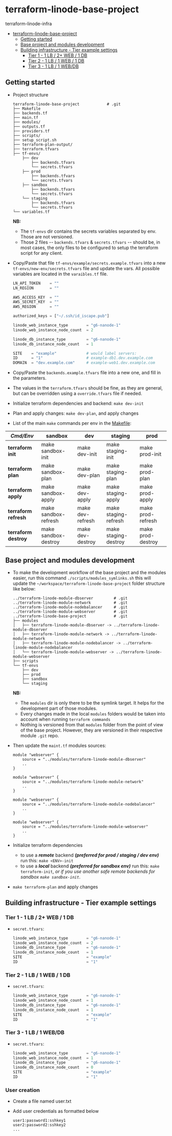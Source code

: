 # terraform-linode-base-project

terraform-linode-infra

- [terraform-linode-base-project](#terraform-linode-base-project)
  - [Getting started](#getting-started)
  - [Base project and modules development](#base-project-and-modules-development)
  - [Building infrastructure - Tier example settings](#building-infrastructure---tier-example-settings)
    - [Tier 1 - 1 LB / 2+ WEB / 1 DB](#tier-1---1-lb--2-web--1-db)
    - [Tier 2 - 1 LB / 1  WEB / 1 DB](#tier-2---1-lb--1--web--1-db)
    - [Tier 3 - 1 LB / 1  WEB/DB](#tier-3---1-lb--1--webdb)

## Getting started

- Project structure

    ```console
    terraform-linode-base-project            # .git
    ├── Makefile
    ├── backends.tf
    ├── main.tf
    ├── modules/
    ├── outputs.tf
    ├── providers.tf
    ├── scripts/
    ├── setup_script.sh
    ├── terraform-plan-output/
    ├── terraform.tfvars
    ├── tf-envs/
        ├── dev                         
            ├── backends.tfvars
            └── secrets.tfvars
        ├── prod
            ├── backends.tfvars
            └── secrets.tfvars
        ├── sandbox
            ├── backends.tfvars
            └── secrets.tfvars
        └── staging
            ├── backends.tfvars
            └── secrets.tfvars
    └── variables.tf
    ```

    **NB:**
    - The `tf-envs` dir contains the secrets variables separated by env. Those are not versioned.
    - Those 2 files -- `backends.tfvars` & `secrets.tfvars` -- should be, in most cases, the only files to be configured to setup the terraform script for any client.

- Copy/Paste that file `tf-envs/example/secrets.example.tfvars` into a new `tf-envs/new-env/secrets.tfvars` file and update the vars. All possible variables are located in the `varaibles.tf` file.

    ```tfvars
    LN_API_TOKEN    = ""
    LN_REGION       = ""

    AWS_ACCESS_KEY  = ""
    AWS_SECRET_KEY  = ""
    AWS_REGION      = ""

    authorized_keys = ["~/.ssh/id_iscape.pub"]

    linode_web_instance_type        = "g6-nanode-1"
    linode_web_instance_node_count  = 2

    linode_db_instance_type         = "g6-nanode-1"
    linode_db_instance_node_count   = 1

    SITE    = "example"             # would label servers:
    ID      = "1"                   # example-db1.dev.example.com
    DOMAIN  = "dev.example.com"     # example-web1.dev.example.com
    ```

- Copy/Paste the `backends.example.tfvars` file into a new one, and fill in the parameters.

- The values in the `terraform.tfvars` should be fine, as they are general, but can be overridden using a `override.tfvars` file if needed.

- Initialize terraform dependencies and backend: `make dev-init`

- Plan and apply changes: `make dev-plan`, and apply changes

- List of the main `make` commands per env in the [Makefile](Makefile):

| *Cmd/Env*             | **sandbox**          | **dev**          | **staging**          | **prod**          |
| --------------------- | -------------------- | ---------------- | -------------------- | ----------------- |
| **terraform init**    | make sandbox-init    | make dev-init    | make staging-init    | make prod-init    |
| **terraform plan**    | make sandbox-plan    | make dev-plan    | make staging-plan    | make prod-plan    |
| **terraform apply**   | make sandbox-apply   | make dev-apply   | make staging-apply   | make prod-apply   |
| **terraform refresh** | make sandbox-refresh | make dev-refresh | make staging-refresh | make prod-refresh |
| **terraform destroy** | make sandbox-destroy | make dev-destroy | make staging-destroy | make prod-destroy |

## Base project and modules development

- To make the development workflow of the base project and the modules easier, run this command `./scripts/modules_symlinks.sh` this will update the  `~/workspace/terraform-linode-base-project` folder structure like below:

    ```console
    ../terraform-linode-module-dbserver         # .git
    ../terraform-linode-module-network          # .git
    ../terraform-linode-module-nodebalancer     # .git
    ../terraform-linode-module-webserver        # .git
    ../terraform-linode-base-project            # .git
    ├── modules
    │   ├── terraform-linode-module-dbserver -> ../terraform-linode-module-dbserver
    │   ├── terraform-linode-module-network -> ../terraform-linode-module-network
    │   ├── terraform-linode-module-nodebalancer -> ../terraform-linode-module-nodebalancer
    │   └── terraform-linode-module-webserver -> ../terraform-linode-module-webserver
    ├── scripts
    └── tf-envs
        ├── dev                         
        ├── prod
        ├── sandbox
        └── staging
    ```

    **NB:**
    - The `modules` dir is only there to be the symlink target. It helps for the development part of those modules. 
    - Every changes made in the local `modules` folders would be taken into account when running `terraform commands`
    - Nothing is versioned from that `modules` folder from the point of view of the base project. However, they are versioned in their respective module `.git` repo.

- Then update the `maint.tf` modules sources:

    ```hcl
    module "webserver" {
        source = "../modules/terraform-linode-module-dbserver"
        ..
    }
    
    module "webserver" {
        source = "../modules/terraform-linode-module-network"
        ..
    }
    
    module "webserver" {
        source = "../modules/terraform-linode-module-nodebalancer"
        ..
    }
    
    module "webserver" {
        source = "../modules/terraform-linode-module-webserver"
        ..
    }
    
    ```

- Initialize terraform dependencies

  - to use a ***remote*** backend ***(preferred for prod / staging / dev env)*** run this: `make <ENV>-init`
  - to use a ***local*** backend ***(preferred for sandbox env)*** run this: `make terraform-init`, *or if you use another safe remote backends for sandbox `make sandbox-init`*.

- `make terraform-plan` and apply changes

## Building infrastructure - Tier example settings

### Tier 1 - 1 LB / 2+ WEB / 1 DB

- `secret.tfvars`:

    ```tfvars
    linode_web_instance_type        = "g6-nanode-1"
    linode_web_instance_node_count  = 2
    linode_db_instance_type         = "g6-nanode-1"
    linode_db_instance_node_count   = 1
    SITE                            = "example"
    ID                              = "1"
    ```

### Tier 2 - 1 LB / 1  WEB / 1 DB

- `secret.tfvars`:

    ```tfvars
    linode_web_instance_type        = "g6-nanode-1"
    linode_web_instance_node_count  = 1
    linode_db_instance_type         = "g6-nanode-1"
    linode_db_instance_node_count   = 1
    SITE                            = "example"
    ID                              = "1"
    ```

### Tier 3 - 1 LB / 1  WEB/DB

- `secret.tfvars`:

    ```tfvars
    linode_web_instance_type        = "g6-nanode-1"
    linode_web_instance_node_count  = 1
    linode_db_instance_type         = "g6-nanode-1"
    linode_db_instance_node_count   = 0
    SITE                            = "example"
    ID                              = "1"
    ```

### User creation
 - Create a file named user.txt
 - Add user credentials as formatted below

    ```
    user1:password1:sshkey1
    user2:password2:sshkey2
    ...
    ```
